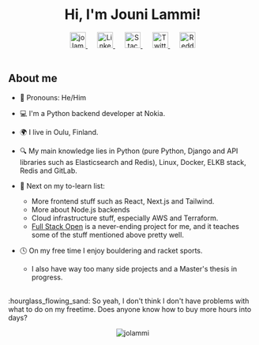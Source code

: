 

<h1 align="center">Hi, I'm Jouni Lammi!</h1>
<div align=center>
    <a href="jolammi.me">
        <img height="32" width="32" src="https://jolammi.me/static/favicon-32x32.png" alt="jolammi.me favico"/>
    </a>
    <span>&nbsp&nbsp&nbsp&nbsp</span>
    <a href="https://www.linkedin.com/in/jolammi/">
        <img height="32" width="32" src="https://cdn.simpleicons.org/linkedin/0A66C2" alt="Linkedin logo"/>
    </a>
    <span>&nbsp&nbsp&nbsp&nbsp</span>
    <a href="https://stackoverflow.com/users/9810067/jolammi">
        <img height="32" width="32" src="https://cdn.simpleicons.org/stackoverflow/F58025" alt="Stack Overflow logo"/>
    </a>
    <span>&nbsp&nbsp&nbsp&nbsp</span>
    <a href="https://twitter.com/jolammi">
        <img height="32" width="32" src="https://cdn.simpleicons.org/twitter/1DA1F2" alt="Twitter logo"/>
    </a>
    <span>&nbsp&nbsp&nbsp&nbsp</span>
    <a href="https://www.reddit.com/user/jolammi">
        <img height="32" width="32" src="https://cdn.simpleicons.org/reddit/FF4500" alt="Reddit logo"/>
    </a>
    
    

</div>

<br>

## About me 

- :man: Pronouns: He/Him
- :computer: I'm a Python backend developer at Nokia.
- :earth_africa: I live in Oulu, Finland.

- :mag: My main knowledge lies in Python (pure Python, Django and API libraries such as Elasticsearch and Redis), Linux, Docker, ELKB stack, Redis and GitLab.  

- :page_with_curl: Next on my to-learn list:
  - More frontend stuff such as React, Next.js and Tailwind.
  - More about Node.js backends
  - Cloud infrastructure stuff, especially AWS and Terraform. 
  - [Full Stack Open](https://fullstackopen.com/) is a never-ending project for me, and it teaches some of the stuff mentioned above pretty well. 

- :clock4: On my free time I enjoy bouldering and racket sports.
  - I also have way too many side projects and a Master's thesis in progress.  
  
<br>
:hourglass_flowing_sand: So yeah, I don't think I don't have problems with what to do on my freetime. Does anyone know how to buy more hours into days?




<br>

<p align="center"><img src="https://github-readme-streak-stats.herokuapp.com?user=jolammi&theme=radical&border_radius=10&date_format=M%20j%5B%2C%20Y%5D" alt="jolammi" /></p>


[](https://komarev.com/ghpvc/?username=jolammi)

